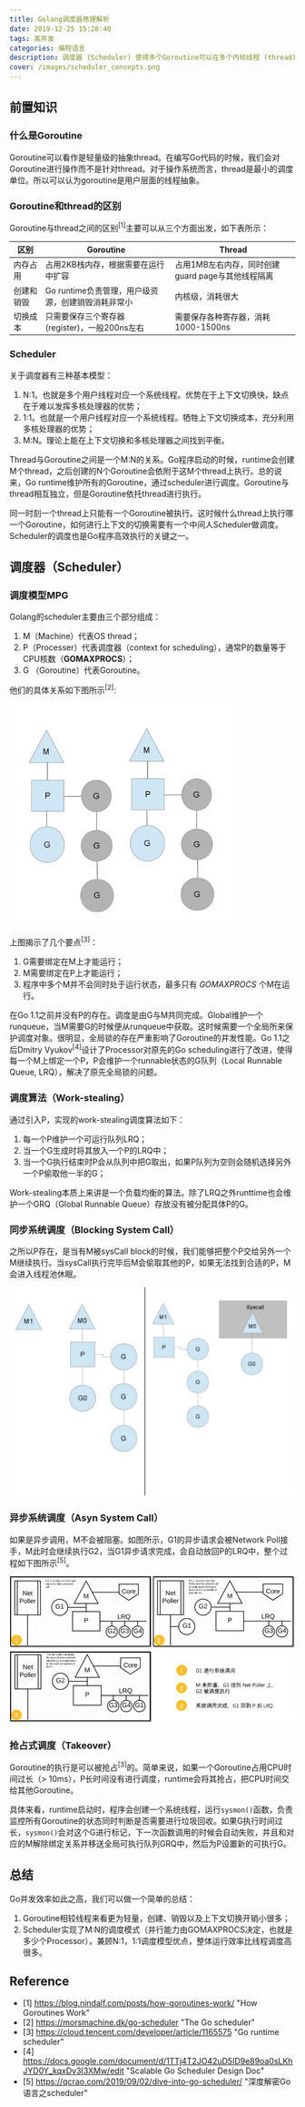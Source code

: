 ```yaml
---
title: Golang调度器原理解析
date: 2019-12-25 15:28:40
tags: 高并发
categories: 编程语言
description: 调度器 (Scheduler) 使得多个Goroutine可以在多个内核线程 (thread) 上运行。大部分Goroutine的切换没有OS线程切换时的开销，使得整体运行效率比OS线程调度效率高很多。
cover: /images/scheduler_concepts.png
---
```


## 前置知识
### 什么是Goroutine
Goroutine可以看作是轻量级的抽象thread。在编写Go代码的时候，我们会对Goroutine进行操作而不是针对thread。对于操作系统而言，thread是最小的调度单位。所以可以认为goroutine是用户层面的线程抽象。

### Goroutine和thread的区别
Goroutine与thread之间的区别<sup>[1]</sup>主要可以从三个方面出发，如下表所示：

 区别 | Goroutine  | Thread
------------- | ------------- | -------------
内存占用 | 占用2KB栈内存，根据需要在运行中扩容  | 占用1MB左右内存，同时创建guard page与其他线程隔离
创建和销毁 |  Go runtime负责管理，用户级资源，创建销毁消耗非常小 | 内核级，消耗很大
切换成本 | 只需要保存三个寄存器 (register)，一般200ns左右 | 需要保存各种寄存器，消耗1000-1500ns

### Scheduler
关于调度器有三种基本模型：
1. N:1。也就是多个用户线程对应一个系统线程。优势在于上下文切换快，缺点在于难以发挥多核处理器的优势；
2. 1:1。也就是一个用户线程对应一个系统线程。牺牲上下文切换成本，充分利用多核处理器的优势；
3. M:N。理论上能在上下文切换和多核处理器之间找到平衡。

Thread与Goroutine之间是一个M:N的关系。Go程序启动的时候，runtime会创建M个thread，之后创建的N个Goroutine会依附于这M个thread上执行。总的说来，Go runtime维护所有的Goroutine，通过scheduler进行调度。Goroutine与thread相互独立，但是Goroutine依托thread进行执行。

同一时刻一个thread上只能有一个Goroutine被执行。这时候什么thread上执行哪一个Goroutine，如何进行上下文的切换需要有一个中间人Scheduler做调度。Scheduler的调度也是Go程序高效执行的关键之一。

## 调度器（Scheduler）
### 调度模型MPG
Golang的scheduler主要由三个部分组成：

1. M（Machine）代表OS thread；
2. P（Processer）代表调度器（context for scheduling），通常P的数量等于CPU核数（**GOMAXPROCS**）；
3. G （Goroutine）代表Goroutine。

他们的具体关系如下图所示<sup>[2]</sup>:

![MPG Model](/images/mpg_scheduler.jpg "MPG Model")

上图揭示了几个要点<sup>[3]</sup>：

1. G需要绑定在M上才能运行；
2. M需要绑定在P上才能运行；
3. 程序中多个M并不会同时处于运行状态，最多只有 *GOMAXPROCS* 个M在运行。

在Go 1.1之前并没有P的存在。调度是由G与M共同完成。Global维护一个runqueue，当M需要G的时候便从runqueue中获取。这时候需要一个全局所来保护调度对象。很明显，全局锁的存在严重影响了Goroutine的并发性能。Go 1.1之后Dmitry Vyukov<sup>[4]</sup>设计了Processor对原先的Go scheduling进行了改进，使得每一个M上绑定一个P，P会维护一个runnable状态的G队列（Local Runnable Queue, LRQ），解决了原先全局锁的问题。

### 调度算法（Work-stealing）
通过引入P，实现的work-stealing调度算法如下：
1. 每一个P维护一个可运行队列LRQ；
2. 当一个G生成时将其放入一个P的LRQ中；
3. 当一个G执行结束时P会从队列中把G取出，如果P队列为空则会随机选择另外一个P偷取他一半的G；

Work-stealing本质上来讲是一个负载均衡的算法。除了LRQ之外runttime也会维护一个GRQ（Global Runnable Queue）存放没有被分配具体P的G。

### 同步系统调度（Blocking System Call）
之所以P存在，是当有M被sysCall block的时候，我们能够把整个P交给另外一个M继续执行。当sysCall执行完毕后M会偷取其他的P，如果无法找到合适的P，M会进入线程池休眠。

![Blocking System Call](/images/syscall.jpg "Blocking System Call")

### 异步系统调度（Asyn System Call）
如果是异步调用，M不会被阻塞。如图所示，G1的异步请求会被Network Poll接手，M此时会继续执行G2，当G1异步请求完成，会自动放回P的LRQ中，整个过程如下图所示<sup>[5]</sup>。

![Async System Call](/images/async_syscall.png "Async System Call")

### 抢占式调度（Takeover）
Goroutine的执行是可以被抢占<sup>[3]</sup>的。简单来说，如果一个Goroutine占用CPU时间过长（> 10ms），P长时间没有进行调度，runtime会将其抢占，把CPU时间交给其他Goroutine。

具体来看，runtime启动时，程序会创建一个系统线程，运行`sysmon()`函数，负责监控所有Goroutine的状态同时判断是否需要进行垃圾回收。如果G执行时间过长，`sysmon()`会对这个G进行标记，下一次函数调用的时候会自动失败，并且和对应的M解除绑定关系并移送全局可执行队列GRQ中，然后为P设置新的可执行G。

## 总结
Go并发效率如此之高，我们可以做一个简单的总结：

1. Goroutine相较线程来看更为轻量，创建、销毁以及上下文切换开销小很多；
2. Scheduler实现了M:N的调度模式（并行能力由GOMAXPROCS决定，也就是多少个Processor），兼顾N:1，1:1调度模型优点，整体运行效率比线程调度高很多。


## Reference
* [1] <https://blog.nindalf.com/posts/how-goroutines-work/> "How Goroutines Work"
* [2] <https://morsmachine.dk/go-scheduler> "The Go scheduler"
* [3] <https://cloud.tencent.com/developer/article/1165575> "Go runtime scheduler"
* [4] <https://docs.google.com/document/d/1TTj4T2JO42uD5ID9e89oa0sLKhJYD0Y_kqxDv3I3XMw/edit> "Scalable Go Scheduler Design Doc"
* [5] <https://qcrao.com/2019/09/02/dive-into-go-scheduler/> "深度解密Go语言之scheduler"